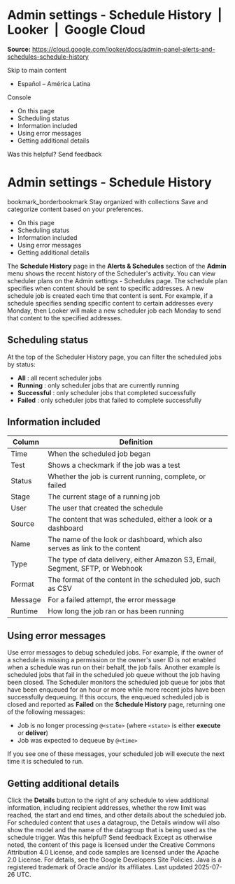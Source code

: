 # Admin settings - Schedule History  |  Looker  |  Google Cloud

**Source:** https://cloud.google.com/looker/docs/admin-panel-alerts-and-schedules-schedule-history

Skip to main content 
  * Español – América Latina

Console 


  * On this page
  * Scheduling status
  * Information included
  * Using error messages
  * Getting additional details




Was this helpful?
Send feedback 
#  Admin settings - Schedule History
bookmark_borderbookmark Stay organized with collections  Save and categorize content based on your preferences.
  * On this page
  * Scheduling status
  * Information included
  * Using error messages
  * Getting additional details


The **Schedule History** page in the **Alerts & Schedules** section of the **Admin** menu shows the recent history of the Scheduler's activity.
You can view scheduler plans on the Admin settings - Schedules page. The schedule plan specifies when content should be sent to specific addresses.
A new schedule job is created each time that content is sent. For example, if a schedule specifies sending specific content to certain addresses every Monday, then Looker will make a new scheduler job each Monday to send that content to the specified addresses.
## Scheduling status
At the top of the Scheduler History page, you can filter the scheduled jobs by status:
  * **All** : all recent scheduler jobs
  * **Running** : only scheduler jobs that are currently running
  * **Successful** : only scheduler jobs that completed successfully
  * **Failed** : only scheduler jobs that failed to complete successfully


## Information included
Column | Definition  
---|---  
Time | When the scheduled job began  
Test | Shows a checkmark if the job was a test  
Status | Whether the job is current running, complete, or failed  
Stage | The current stage of a running job  
User | The user that created the schedule  
Source | The content that was scheduled, either a look or a dashboard  
Name | The name of the look or dashboard, which also serves as link to the content  
Type | The type of data delivery, either Amazon S3, Email, Segment, SFTP, or Webhook  
Format | The format of the content in the scheduled job, such as CSV  
Message | For a failed attempt, the error message  
Runtime | How long the job ran or has been running  
## Using error messages
Use error messages to debug scheduled jobs. For example, if the owner of a schedule is missing a permission or the owner's user ID is not enabled when a schedule was run on their behalf, the job fails.
Another example is scheduled jobs that fail in the scheduled job queue without the job having been closed. The Scheduler monitors the scheduled job queue for jobs that have been enqueued for an hour or more while more recent jobs have been successfully dequeuing. If this occurs, the enqueued scheduled job is closed and reported as **Failed** on the **Schedule History** page, returning one of the following messages:
  * Job is no longer processing `@<state>` (where `<state>` is either **execute** or **deliver**)
  * Job was expected to dequeue by `@<time>`


If you see one of these messages, your scheduled job will execute the next time it is scheduled to run.
## Getting additional details
Click the **Details** button to the right of any schedule to view additional information, including recipient addresses, whether the row limit was reached, the start and end times, and other details about the scheduled job. For scheduled content that uses a datagroup, the Details window will also show the model and the name of the datagroup that is being used as the schedule trigger.
Was this helpful?
Send feedback 
Except as otherwise noted, the content of this page is licensed under the Creative Commons Attribution 4.0 License, and code samples are licensed under the Apache 2.0 License. For details, see the Google Developers Site Policies. Java is a registered trademark of Oracle and/or its affiliates.
Last updated 2025-07-26 UTC.


